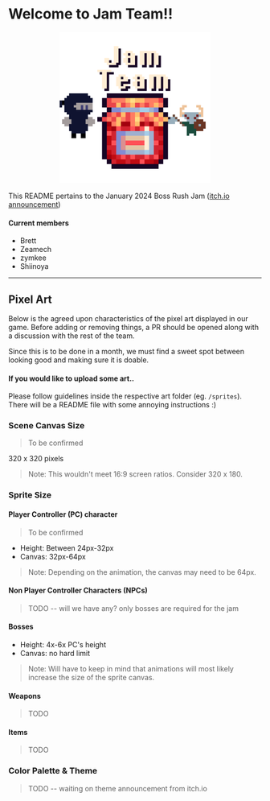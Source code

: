 # Welcome to Jam Team!!

<div align="center">
    <img src="./static/logo-jam-team.gif" width=300 alt="Jam Team logo" />
</div>

This README pertains to the January 2024 Boss Rush Jam ([itch.io announcement](https://itch.io/jam/boss-rush-jam-2024#:~:text=You%20have%20one%20month%20to,as%20many%20bosses%20as%20possible.))

#### Current members

- Brett
- Zeamech
- zymkee
- Shiinoya

---

## Pixel Art

Below is the agreed upon characteristics of the pixel art displayed in our game. Before adding or removing things, a PR should be opened along with a discussion with the rest of the team.

Since this is to be done in a month, we must find a sweet spot between looking good and making sure it is doable.

#### If you would like to upload some art..

Please follow guidelines inside the respective art folder (eg. `/sprites`). There will be a README file with some annoying instructions :)

### Scene Canvas Size

> To be confirmed

320 x 320 pixels

> Note: This wouldn't meet 16:9 screen ratios. Consider 320 x 180.

### Sprite Size

#### Player Controller (PC) character

> To be confirmed

- Height: Between 24px-32px
- Canvas: 32px-64px

> Note: Depending on the animation, the canvas may need to be 64px.

#### Non Player Controller Characters (NPCs)

> TODO -- will we have any? only bosses are required for the jam

#### Bosses

- Height: 4x-6x PC's height
- Canvas: no hard limit

> Note: Will have to keep in mind that animations will most likely increase the size of the sprite canvas.

#### Weapons

> TODO

#### Items

> TODO

### Color Palette & Theme

> TODO -- waiting on theme announcement from itch.io
